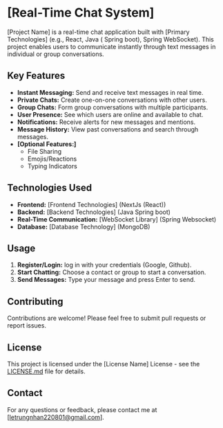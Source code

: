 # [Real-Time Chat System]

[Project Name] is a real-time chat application built with [Primary Technologies] (e.g., React, Java ( Spring boot), Spring WebSocket). This project enables users to communicate instantly through text messages in individual or group conversations.

## Key Features

* **Instant Messaging:** Send and receive text messages in real time.
* **Private Chats:** Create one-on-one conversations with other users.
* **Group Chats:** Form group conversations with multiple participants.
* **User Presence:** See which users are online and available to chat.
* **Notifications:** Receive alerts for new messages and mentions.
* **Message History:** View past conversations and search through messages.
* **[Optional Features:]**
    * File Sharing
    * Emojis/Reactions
    * Typing Indicators
## Technologies Used

* **Frontend:** [Frontend Technologies] (NextJs (React))
* **Backend:** [Backend Technologies] (Java Spring boot)
* **Real-Time Communication:** [WebSocket Library] (Spring Websocket)
* **Database:** [Database Technology] (MongoDB)


## Usage

1. **Register/Login:** log in with your credentials (Google, Github).
2. **Start Chatting:** Choose a contact or group to start a conversation.
3. **Send Messages:** Type your message and press Enter to send.

## Contributing

Contributions are welcome! Please feel free to submit pull requests or report issues.

## License

This project is licensed under the [License Name] License - see the [LICENSE.md](LICENSE.md) file for details.

## Contact

For any questions or feedback, please contact me at [letrungnhan220801@gmail.com].
